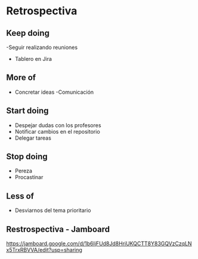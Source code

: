 # Retrospectiva #

## Keep doing ##
-Seguir realizando reuniones
- Tablero en Jira

## More of ##
- Concretar ideas
-Comunicación

## Start doing ##
- Despejar dudas con los profesores
- Notificar cambios en el repositorio 
- Delegar tareas

## Stop doing ##
- Pereza
- Procastinar

## Less of ##
- Desviarnos del tema prioritario

Restrospectiva - Jamboard 
-------------
https://jamboard.google.com/d/1b6IjFUd8Jd8HriUKQCTT8Y83GQVzCzqLNx5TrxRBVVA/edit?usp=sharing